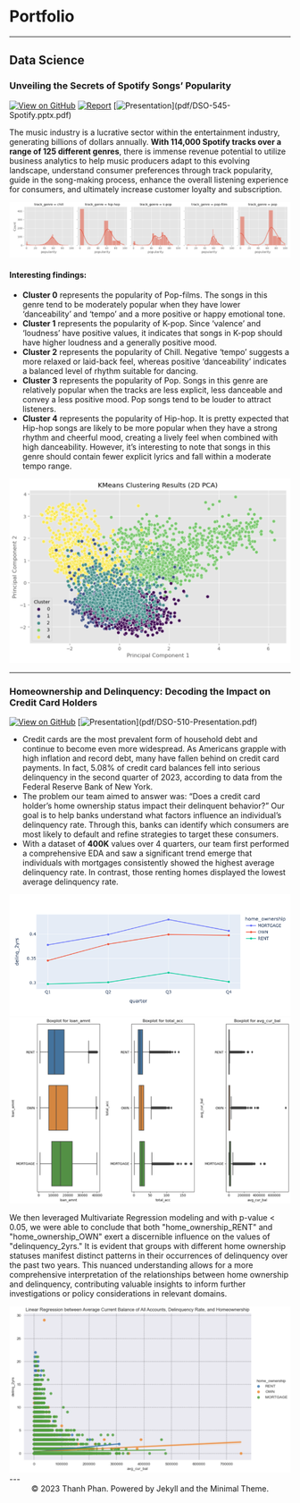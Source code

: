 # Portfolio
---
## Data Science

### Unveiling the Secrets of Spotify Songs’ Popularity

[![View on GitHub](https://img.shields.io/badge/GitHub-View_on_GitHub-blue?logo=GitHub)](https://github.com/linhlhpham/Spotify-Song-Popularity/blob/main/DSO-545_Final-Project-Code.ipynb)
[![Report](https://img.shields.io/badge/PDF-Report-red?logo=PDF)](pdf/DSO-545-Final-Report.pdf)
[![Presentation](https://img.shields.io/badge/Presentation-salmon?)](pdf/DSO-545-Spotify.pptx.pdf)

The music industry is a lucrative sector within the entertainment industry, generating billions of dollars annually. **With 114,000 Spotify tracks over a range of 125 different genres**, there is immense revenue potential to utilize business analytics to help music producers adapt to this evolving landscape, understand consumer preferences through track popularity, guide in the song-making process, enhance the overall listening experience for consumers, and ultimately increase customer loyalty and subscription.

<center><img src="images/spotify graph.png"/></center>

#### Interesting findings:
- **Cluster 0** represents the popularity of Pop-films. The songs in this genre tend to be moderately popular when they have lower ‘danceability’ and ‘tempo’ and a more positive or happy emotional tone.
- **Cluster 1** represents the popularity of K-pop. Since ‘valence’ and ‘loudness’ have positive values, it indicates that songs in K-pop should have higher loudness and a generally positive mood.
- **Cluster 2** represents the popularity of Chill. Negative ‘tempo’ suggests a more relaxed or laid-back feel, whereas positive ‘danceability’ indicates a balanced level of rhythm suitable for dancing. 
- **Cluster 3** represents the popularity of Pop. Songs in this genre are relatively popular when the tracks are less explicit, less danceable and convey a less positive mood. Pop songs tend to be louder to attract listeners. 
- **Cluster 4** represents the popularity of Hip-hop. It is pretty expected that Hip-hop songs are likely to be more popular when they have a strong rhythm and cheerful mood, creating a lively feel when combined with high danceability. However, it’s interesting to note that songs in this genre should contain fewer explicit lyrics and fall within a moderate tempo range.

<center><img src="images/spotify clustering.png"/></center>

---
### Homeownership and Delinquency: Decoding the Impact on Credit Card Holders

[![View on GitHub](https://img.shields.io/badge/GitHub-View_on_GitHub-blue?logo=GitHub)](https://github.com/linhlhpham/Homeownership-delinquency/blob/main/DSO-510_Group-C1_Final-Code.ipynb)
[![Presentation](https://img.shields.io/badge/Presentation-salmon?)](pdf/DSO-510-Presentation.pdf)

- Credit cards are the most prevalent form of household debt and continue to become even more widespread. As Americans grapple with high inflation and record debt, many have fallen behind on credit card payments. In fact, 5.08% of credit card balances fell into serious delinquency in the second quarter of 2023, according to data from the Federal Reserve Bank of New York.
- The problem our team aimed to answer was: “Does a credit card holder’s home ownership status impact their delinquent behavior?” Our goal is to help banks understand what factors influence an individual’s delinquency rate. Through this, banks can identify which consumers are most likely to default and refine strategies to target these consumers. 
- With a dataset of **400K** values over 4 quarters, our team first performed a comprehensive EDA and saw a significant trend emerge that individuals with mortgages consistently showed the highest average delinquency rate. In contrast, those renting homes displayed the lowest average delinquency rate. 

<center><img src="images/HOS 1.png"/></center>
<center><img src="images/HOS 3.png"/></center>

We then leveraged Multivariate Regression modeling and with p-value < 0.05, we were able to conclude that both "home_ownership_RENT" and "home_ownership_OWN" exert a discernible influence on the values of "delinquency_2yrs." It is evident that groups with different home ownership statuses manifest distinct patterns in their occurrences of delinquency over the past two years. This nuanced understanding allows for a more comprehensive interpretation of the relationships between home ownership and delinquency, contributing valuable insights to inform further investigations or policy considerations in relevant domains.

<center><img src="images/HOS 2.png"/></center>
---
<center>© 2023 Thanh Phan. Powered by Jekyll and the Minimal Theme.</center>
